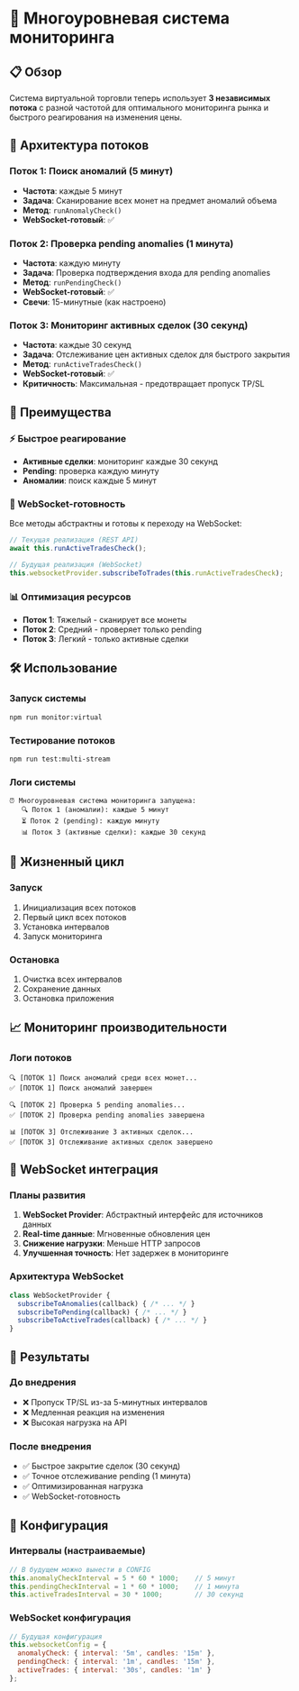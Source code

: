# 🚀 Многоуровневая система мониторинга

## 📋 Обзор

Система виртуальной торговли теперь использует **3 независимых потока** с разной частотой для оптимального мониторинга рынка и быстрого реагирования на изменения цены.

## 🔄 Архитектура потоков

### Поток 1: Поиск аномалий (5 минут)
- **Частота**: каждые 5 минут
- **Задача**: Сканирование всех монет на предмет аномалий объема
- **Метод**: `runAnomalyCheck()`
- **WebSocket-готовый**: ✅

### Поток 2: Проверка pending anomalies (1 минута)
- **Частота**: каждую минуту
- **Задача**: Проверка подтверждения входа для pending anomalies
- **Метод**: `runPendingCheck()`
- **WebSocket-готовый**: ✅
- **Свечи**: 15-минутные (как настроено)

### Поток 3: Мониторинг активных сделок (30 секунд)
- **Частота**: каждые 30 секунд
- **Задача**: Отслеживание цен активных сделок для быстрого закрытия
- **Метод**: `runActiveTradesCheck()`
- **WebSocket-готовый**: ✅
- **Критичность**: Максимальная - предотвращает пропуск TP/SL

## 🎯 Преимущества

### ⚡ Быстрое реагирование
- **Активные сделки**: мониторинг каждые 30 секунд
- **Pending**: проверка каждую минуту
- **Аномалии**: поиск каждые 5 минут

### 🔧 WebSocket-готовность
Все методы абстрактны и готовы к переходу на WebSocket:
```javascript
// Текущая реализация (REST API)
await this.runActiveTradesCheck();

// Будущая реализация (WebSocket)
this.websocketProvider.subscribeToTrades(this.runActiveTradesCheck);
```

### 📊 Оптимизация ресурсов
- **Поток 1**: Тяжелый - сканирует все монеты
- **Поток 2**: Средний - проверяет только pending
- **Поток 3**: Легкий - только активные сделки

## 🛠️ Использование

### Запуск системы
```bash
npm run monitor:virtual
```

### Тестирование потоков
```bash
npm run test:multi-stream
```

### Логи системы
```
⏰ Многоуровневая система мониторинга запущена:
   🔍 Поток 1 (аномалии): каждые 5 минут
   ⏳ Поток 2 (pending): каждую минуту
   📊 Поток 3 (активные сделки): каждые 30 секунд
```

## 🔄 Жизненный цикл

### Запуск
1. Инициализация всех потоков
2. Первый цикл всех потоков
3. Установка интервалов
4. Запуск мониторинга

### Остановка
1. Очистка всех интервалов
2. Сохранение данных
3. Остановка приложения

## 📈 Мониторинг производительности

### Логи потоков
```
🔍 [ПОТОК 1] Поиск аномалий среди всех монет...
✅ [ПОТОК 1] Поиск аномалий завершен

🔍 [ПОТОК 2] Проверка 5 pending anomalies...
✅ [ПОТОК 2] Проверка pending anomalies завершена

📊 [ПОТОК 3] Отслеживание 3 активных сделок...
✅ [ПОТОК 3] Отслеживание активных сделок завершено
```

## 🔮 WebSocket интеграция

### Планы развития
1. **WebSocket Provider**: Абстрактный интерфейс для источников данных
2. **Real-time данные**: Мгновенные обновления цен
3. **Снижение нагрузки**: Меньше HTTP запросов
4. **Улучшенная точность**: Нет задержек в мониторинге

### Архитектура WebSocket
```javascript
class WebSocketProvider {
  subscribeToAnomalies(callback) { /* ... */ }
  subscribeToPending(callback) { /* ... */ }
  subscribeToActiveTrades(callback) { /* ... */ }
}
```

## 🎯 Результаты

### До внедрения
- ❌ Пропуск TP/SL из-за 5-минутных интервалов
- ❌ Медленная реакция на изменения
- ❌ Высокая нагрузка на API

### После внедрения
- ✅ Быстрое закрытие сделок (30 секунд)
- ✅ Точное отслеживание pending (1 минута)
- ✅ Оптимизированная нагрузка
- ✅ WebSocket-готовность

## 📝 Конфигурация

### Интервалы (настраиваемые)
```javascript
// В будущем можно вынести в CONFIG
this.anomalyCheckInterval = 5 * 60 * 1000;    // 5 минут
this.pendingCheckInterval = 1 * 60 * 1000;    // 1 минута
this.activeTradesInterval = 30 * 1000;        // 30 секунд
```

### WebSocket конфигурация
```javascript
// Будущая конфигурация
this.websocketConfig = {
  anomalyCheck: { interval: '5m', candles: '15m' },
  pendingCheck: { interval: '1m', candles: '15m' },
  activeTrades: { interval: '30s', candles: '1m' }
};
``` 